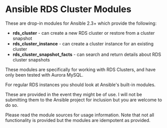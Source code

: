 # Ansible RDS Cluster Modules

These are drop-in modules for Ansible 2.3+ which provide the following:

- **rds_cluster** - can create a new RDS cluster or restore from a cluster snapshot
- **rds_cluster_instance** - can create a cluster instance for an existing cluster
- **rds_cluster_snapshot_facts** - can search and return details about RDS cluster snapshots

These modules are specifically for working with RDS Clusters, and have only been tested with Aurora MySQL.

For regular RDS instances you should look at Ansible's built-in modules.

These are provided in the event they might be of use. I will not be submitting them to the Ansible project for inclusion but you are welcome to do so.

Please read the module sources for usage information. Note that not all functionality is provided but the modules are idempotent as provided.
